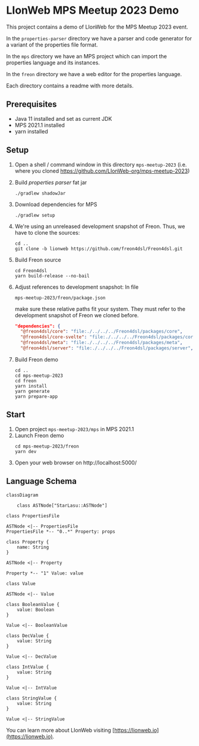 # LIonWeb MPS Meetup 2023 Demo

This project contains a demo of LIonWeb for the MPS Meetup 2023 event.

In the `properties-parser` directory we have a parser and code generator for a variant of the properties file format.

In the `mps` directory we have an MPS project which can import the properties language and its instances.

In the `freon` directory we have a web editor for the properties language.

Each directory contains a readme with more details.

## Prerequisites
* Java 11 installed and set as current JDK
* MPS 2021.1 installed
* yarn installed

## Setup

1. Open a shell / command window in this directory `mps-meetup-2023` (i.e. where you cloned https://github.com/LIonWeb-org/mps-meetup-2023)

2. Build _properties parser_ fat jar
   ```shell
   ./gradlew shadowJar
   ```
   
3. Download dependencies for MPS
   ```shell
   ./gradlew setup
   ```
   
4. We're using an unreleased development snapshot of Freon. Thus, we have to clone the sources:
   ```shell
   cd ..
   git clone -b lionweb https://github.com/freon4dsl/Freon4dsl.git
   ```
   
5. Build Freon source
   ```shell
   cd Freon4dsl
   yarn build-release --no-bail 
   ```
   
6. Adjust references to development snapshot:
   In file
   ```
   mps-meetup-2023/freon/package.json
   ```
   make sure these relative paths fit your system.
   They must refer to the development snapshot of Freon we cloned before.
   ```json
   "dependencies": {
     "@freon4dsl/core": "file:./../../../Freon4dsl/packages/core",
     "@freon4dsl/core-svelte": "file:./../../../Freon4dsl/packages/core-svelte",
     "@freon4dsl/meta": "file:./../../../Freon4dsl/packages/meta",
     "@freon4dsl/server": "file:./../../../Freon4dsl/packages/server",
   ```
   
7. Build Freon demo
   ```shell
   cd ..
   cd mps-meetup-2023
   cd freon
   yarn install
   yarn generate
   yarn prepare-app
   ```

## Start
1. Open project `mps-meetup-2023/mps` in MPS 2021.1
2. Launch Freon demo
   ```shell
   cd mps-meetup-2023/freon
   yarn dev
   ```
3. Open your web browser on http://localhost:5000/



## Language Schema

```mermaid
classDiagram

    class ASTNode["StarLasu::ASTNode"]

class PropertiesFile

ASTNode <|-- PropertiesFile
PropertiesFile *-- "0..*" Property: props 

class Property {
    name: String
}

ASTNode <|-- Property

Property *-- "1" Value: value

class Value

ASTNode <|-- Value

class BooleanValue {
    value: Boolean
}

Value <|-- BooleanValue

class DecValue {
    value: String
}

Value <|-- DecValue

class IntValue {
    value: String
}

Value <|-- IntValue

class StringValue {
    value: String
}

Value <|-- StringValue
```

You can learn more about LIonWeb visiting [https://lionweb.io](https://lionweb.io).
